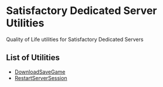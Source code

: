 # Satisfactory Dedicated Server Utilities
Quality of Life utilities for Satisfactory Dedicated Servers

## List of Utilities
* [DownloadSaveGame](DownloadSaveGame/README.md#downloadsavegame)
* [RestartServerSession](RestartServerSession/README.md#restartserversession)
